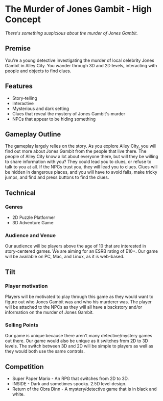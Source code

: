 # The Murder of Jones Gambit - High Concept
_There's something suspicious about the murder of Jones Gambit._

## Premise
You're a young detective investigating the murder of local celebrity Jones Gambit in Alley City. You wander through 3D and 2D levels, interacting with people and objects to find clues.

## Features
- Story-telling
- Interactive
- Mysterious and dark setting
- Clues that reveal the mystery of Jones Gambit's murder
- NPCs that appear to be hiding something


## Gameplay Outline
The gameplay largely relies on the story. As you explore Alley City, you will find out more about Jones Gambit from the people that live there. The people of Alley City know a lot about everyone there, but will they be willing to share information with you? They could lead you to clues, or refuse to talk to you at all. If the NPCs trust you, they will lead you to clues. Clues will be hidden in dangerous places, and you will have to avoid falls, make tricky jumps, and find and press buttons to find the clues.

## Technical

### Genres
- 2D Puzzle Platformer
- 3D Adventure Game

### Audience and Venue
Our audience will be players above the age of 10 that are interested in story-centered games. We are aiming for an ESRB rating of E10+. Our game will be available on PC, Mac, and Linux, as it is web-based.

## Tilt

### Player motivation
Players will be motivated to play through this game as they would want to figure out who Jones Gambit was and who his murderer was. The player will be attached to the NPCs as they will all have a backstory and/or information on the murder of Jones Gambit.

### Selling Points
Our game is unique because there aren't many detective/mystery games out there. Our game would also be unique as it switches from 2D to 3D levels. The switch between 3D and 2D will be simple to players as well as they would both use the same controls.

## Competition
- Super Paper Mario - An RPG that switches from 2D to 3D.
- INSIDE - Dark and sometimes spooky. 2.5D level design.
- Return of the Obra Dinn - A mystery/detective game that is in black and white.
